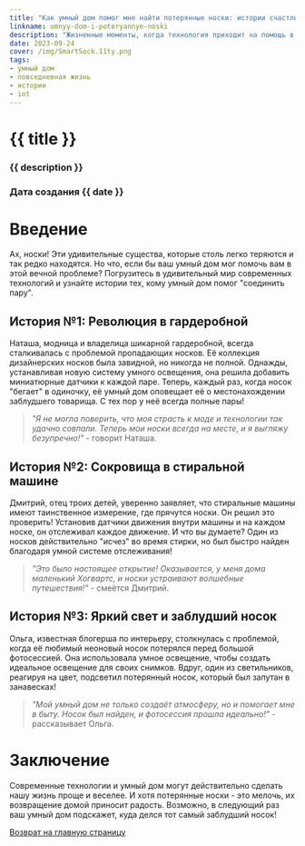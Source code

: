 ```yaml
---
title: "Как умный дом помог мне найти потерянные носки: истории счастливых владельцев"
linkname: umnyy-dom-i-poteryannye-noski
description: "Жизненные моменты, когда технология приходит на помощь в самых неожиданных ситуациях."
date: 2023-09-24
cover: /img/SmartSock.11ty.png
tags:
- умный дом
- повседневная жизнь
- истории
- iot
---
```


# {{ title }}
### {{ description }}
### Дата создания {{ date }}

# Введение

Ах, носки! Эти удивительные существа, которые столь легко теряются и так редко находятся. Но что, если бы ваш умный дом мог помочь вам в этой вечной проблеме? Погрузитесь в удивительный мир современных технологий и узнайте истории тех, кому умный дом помог "соединить пару".

## История №1: Революция в гардеробной



Наташа, модница и владелица шикарной гардеробной, всегда сталкивалась с проблемой пропадающих носков. Её коллекция дизайнерских носков была завидной, но никогда не полной. Однажды, устанавливая новую систему умного освещения, она решила добавить миниатюрные датчики к каждой паре. Теперь, каждый раз, когда носок "бегает" в одиночку, её умный дом оповещает её о местонахождении заблудшего товарища. С тех пор у неё всегда полные пары!

> *"Я не могла поверить, что моя страсть к моде и технологии так удачно совпали. Теперь мои носки всегда на месте, и я выгляжу безупречно!"* - говорит Наташа.

## История №2: Сокровища в стиральной машине

Дмитрий, отец троих детей, уверенно заявляет, что стиральные машины имеют таинственное измерение, где прячутся носки. Он решил это проверить! Установив датчики движения внутри машины и на каждом носке, он отслеживал каждое движение. И что вы думаете? Один из носков действительно "исчез" во время стирки, но был быстро найден благодаря умной системе отслеживания!

> *"Это было настоящее открытие! Оказывается, у меня дома маленький Хогвартс, и носки устраивают волшебные путешествия!"* - смеётся Дмитрий.

## История №3: Яркий свет и заблудший носок

Ольга, известная блогерша по интерьеру, столкнулась с проблемой, когда её любимый неоновый носок потерялся перед большой фотосессией. Она использовала умное освещение, чтобы создать идеальное освещение для своих снимков. Вдруг, один из светильников, реагируя на цвет, подсветил потерянный носок, который был запутан в занавесках!

> *"Мой умный дом не только создаёт атмосферу, но и помогает мне в быту. Носок был найден, и фотосессия прошла идеально!"* - рассказывает Ольга.

# Заключение

Современные технологии и умный дом могут действительно сделать нашу жизнь проще и веселее. И хотя потерянные носки - это мелочь, их возвращение домой приносит радость. Возможно, в следующий раз ваш умный дом подскажет, куда делся тот самый заблудший носок!

[Возврат на главную страницу](/)
